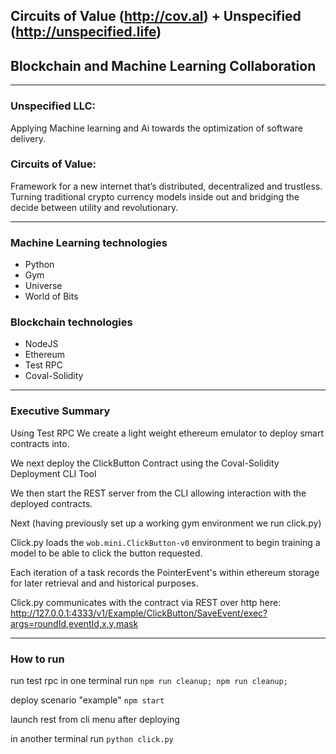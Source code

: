 ## Circuits of Value (http://cov.al) + Unspecified (http://unspecified.life)
## Blockchain and Machine Learning Collaboration

---

### Unspecified LLC: 
Applying Machine learning and Ai towards the optimization of software delivery. 

### Circuits of Value:
Framework for a new internet that’s distributed, decentralized and trustless. Turning traditional crypto currency models inside out and bridging the decide between utility and revolutionary. 

---

### Machine Learning technologies

- Python
- Gym
- Universe
- World of Bits

### Blockchain technologies

- NodeJS
- Ethereum
- Test RPC
- Coval-Solidity

---

### Executive Summary

Using Test RPC We create a light weight ethereum emulator to deploy smart contracts into.

We next deploy the ClickButton Contract using the Coval-Solidity Deployment CLI Tool

We then start the REST server from the CLI allowing interaction with the deployed contracts.

Next (having previously set up a working gym environment we run click.py)

Click.py loads the `wob.mini.ClickButton-v0` environment to begin training a model to be able to click the button requested.

Each iteration of a task records the PointerEvent's within ethereum storage for later retrieval and and historical purposes.

Click.py communicates with the contract via REST over http here: http://127.0.0.1:4333/v1/Example/ClickButton/SaveEvent/exec?args=roundId,eventId,x,y,mask

---

### How to run
run test rpc in one terminal
run `npm run cleanup; npm run cleanup;`

deploy scenario "example"
`npm start`

launch rest from cli menu after deploying

in another terminal run `python click.py`

